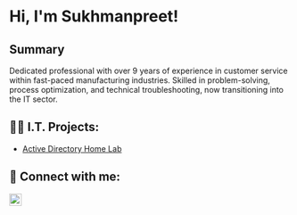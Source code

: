 <h1>Hi, I'm Sukhmanpreet! 

<h2>Summary</h2>

Dedicated professional with over 9 years of experience in customer service within fast-paced manufacturing industries. Skilled in problem-solving, process optimization, and technical troubleshooting, now transitioning into the IT sector.

<h2>👨‍💻 I.T. Projects:</h2>



  - [Active Directory Home Lab](https://github.com/ssidhu1994/Active-Directory-Home-Lab)


<h2> 🤳 Connect with me:</h2>

[<img align="left" alt="SukhmanpreetSidhu | LinkedIn" width="22px" src="https://cdn.jsdelivr.net/npm/simple-icons@v3/icons/linkedin.svg" />][linkedin]

[linkedin]: https://www.linkedin.com/in/sukhmanpreet-singh-sidhu/



